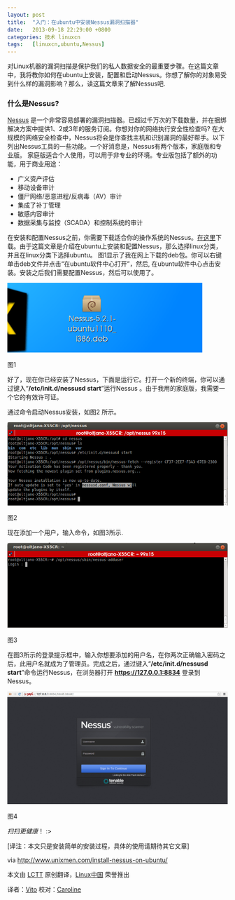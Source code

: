 ```yaml
---
layout: post
title:	"入门：在ubuntu中安装Nessus漏洞扫描器"
date:	2013-09-18 22:29:00 +0800 
categories:	技术 linuxcn 
tags:	[linuxcn,ubuntu,Nessus]
---
```



对Linux机器的漏洞扫描是保护我们的私人数据安全的最重要步骤。在这篇文章中，我将教你如何在ubuntu上安装，配置和启动Nessus。你想了解你的对象易受到什么样的漏洞影响？那么，读这篇文章来了解Nessus吧.


### **什么是Nessus?**


[Nessus](http://www.tenable.com/products/nessus) 是一个非常容易部署的漏洞扫描器。已超过千万次的下载数量，并在捆绑解决方案中提供1、2或3年的服务订阅。你想对你的网络执行安全性检查吗? 在大规模的网络安全检查中，Nessus将会是你查找主机和识别漏洞的最好帮手。以下列出Nessus工具的一些功能。一个好消息是，Nessus有两个版本，家庭版和专业版。 家庭版适合个人使用，可以用于非专业的环境。专业版包括了额外的功能，用于商业用途：


* 广义资产评估
* 移动设备审计
* 僵尸网络/恶意进程/反病毒（AV）审计
* 集成了补丁管理
* 敏感内容审计
* 数据采集与监控（SCADA）和控制系统的审计


在安装和配置Nessus之前，你需要下载适合你的操作系统的Nessus。[在这里](http://www.tenable.com/products/nessus/select-your-operating-system)下载。由于这篇文章是介绍在ubuntu上安装和配置Nessus，那么选择linux分类，并且在linux分类下选择ubuntu。 图1显示了我在网上下载的deb包。你可以右键单击deb文件并点击“在ubuntu软件中心打开”，然后, 在ubuntu软件中心点击安装。安装之后我们需要配置Nessus，然后可以使用了。


![](/Asserts/Images/album/201309/17/151633cjf4aw1cmf4cm4mz.png)


图1


好了，现在你已经安装了Nessus，下面是运行它。打开一个新的终端，你可以通过键入“**/etc/init.d/nessusd start**”运行Nessus 。由于我用的家庭版，我需要一个它的有效许可证。


通过命令启动Nessus安装，如图2 所示。


![](/Asserts/Images/album/201309/17/151637geb2ooocezi3szom.png)


图2


现在添加一个用户，输入命令，如图3所示.


![](/Asserts/Images/album/201309/17/15164088g6pojocz36eehg.png)


图3


在图3所示的登录提示框中，输入你想要添加的用户名，在你两次正确输入密码之后，此用户名就成为了管理员。完成之后，通过键入“**/etc/init.d/nessusd start**”命令运行Nessus，在浏览器打开 **https://127.0.0.1:8834** 登录到Nessus。


![](/Asserts/Images/album/201309/17/151646sq0b16xypszyqlla.png)


图4


*扫扫更健康*！ :>


[译注：本文只是安装简单的安装过程，具体的使用请期待其它文章]


 


via <http://www.unixmen.com/install-nessus-on-ubuntu/>


本文由 [LCTT](https://github.com/LCTT/TranslateProject) 原创翻译，[Linux中国](portal.php) 荣誉推出


译者：[Vito](space/Vito) 校对：[Caroline](space/14763/)
